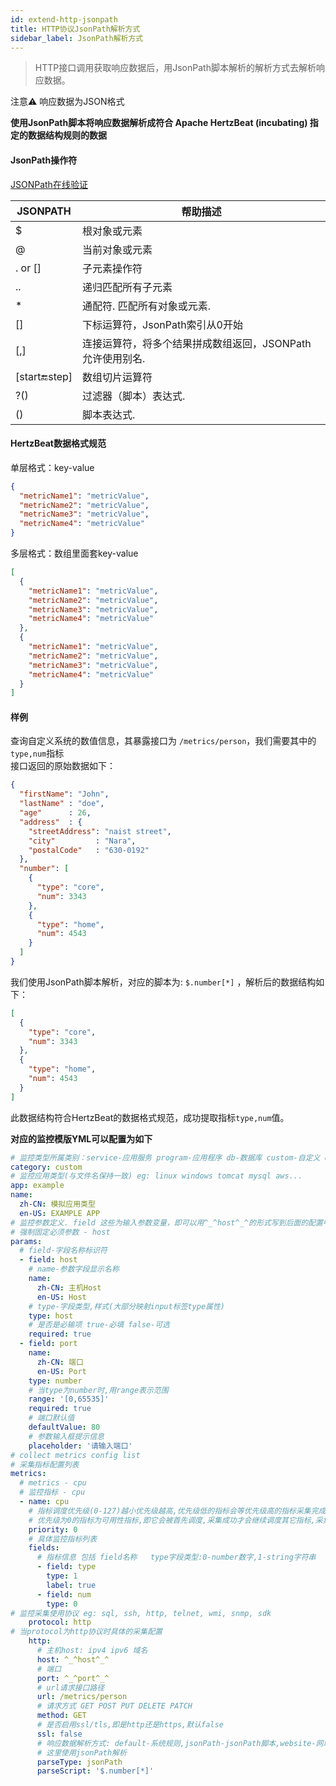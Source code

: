 ```yaml
---
id: extend-http-jsonpath  
title: HTTP协议JsonPath解析方式  
sidebar_label: JsonPath解析方式
---
```

> HTTP接口调用获取响应数据后，用JsonPath脚本解析的解析方式去解析响应数据。

注意⚠️ 响应数据为JSON格式

**使用JsonPath脚本将响应数据解析成符合 Apache HertzBeat (incubating) 指定的数据结构规则的数据**  

#### JsonPath操作符   
[JSONPath在线验证](https://www.jsonpath.cn)     

| JSONPATH         | 帮助描述                              |
|------------------|-----------------------------------|
| $                | 根对象或元素                            |
| @                | 当前对象或元素                           |
| . or []          | 子元素操作符                            |
| ..               | 递归匹配所有子元素                         |
| *                | 通配符. 匹配所有对象或元素.                   |
| []               | 下标运算符，JsonPath索引从0开始              |
| [,]              | 连接运算符，将多个结果拼成数组返回，JSONPath允许使用别名. |
| [start:end:step] | 数组切片运算符                           |
| ?()              | 过滤器（脚本）表达式.                       |
| ()               | 脚本表达式.                            |

#### HertzBeat数据格式规范    
单层格式：key-value
```json
{
  "metricName1": "metricValue",
  "metricName2": "metricValue",
  "metricName3": "metricValue",
  "metricName4": "metricValue"
}
```
多层格式：数组里面套key-value
```json
[
  {
    "metricName1": "metricValue",
    "metricName2": "metricValue",
    "metricName3": "metricValue",
    "metricName4": "metricValue"
  },
  {
    "metricName1": "metricValue",
    "metricName2": "metricValue",
    "metricName3": "metricValue",
    "metricName4": "metricValue"
  }
]
```

#### 样例   

查询自定义系统的数值信息，其暴露接口为 `/metrics/person`，我们需要其中的`type,num`指标      
接口返回的原始数据如下：  
```json
{
  "firstName": "John",
  "lastName" : "doe",
  "age"      : 26,
  "address"  : {
    "streetAddress": "naist street",
    "city"         : "Nara",
    "postalCode"   : "630-0192"
  },
  "number": [
    {
      "type": "core",
      "num": 3343
    },
    {
      "type": "home",
      "num": 4543
    }
  ]
}
```

我们使用JsonPath脚本解析，对应的脚本为: `$.number[*]` ，解析后的数据结构如下：  
```json
[
  {
    "type": "core",
    "num": 3343
  },
  {
    "type": "home",
    "num": 4543
  }
]
```
此数据结构符合HertzBeat的数据格式规范，成功提取指标`type,num`值。   

**对应的监控模版YML可以配置为如下**   

```yaml
# 监控类型所属类别：service-应用服务 program-应用程序 db-数据库 custom-自定义 os-操作系统 bigdata-大数据 mid-中间件 webserver-web服务器 cache-缓存 cn-云原生 network-网络监控等等
category: custom
# 监控应用类型(与文件名保持一致) eg: linux windows tomcat mysql aws...
app: example
name:
  zh-CN: 模拟应用类型
  en-US: EXAMPLE APP
# 监控参数定义. field 这些为输入参数变量，即可以用^_^host^_^的形式写到后面的配置中，系统自动变量值替换
# 强制固定必须参数 - host
params:
  # field-字段名称标识符
  - field: host
    # name-参数字段显示名称
    name:
      zh-CN: 主机Host
      en-US: Host
    # type-字段类型,样式(大部分映射input标签type属性)
    type: host
    # 是否是必输项 true-必填 false-可选
    required: true
  - field: port
    name:
      zh-CN: 端口
      en-US: Port
    type: number
    # 当type为number时,用range表示范围
    range: '[0,65535]'
    required: true
    # 端口默认值
    defaultValue: 80
    # 参数输入框提示信息
    placeholder: '请输入端口'
# collect metrics config list
# 采集指标配置列表
metrics:
  # metrics - cpu
  # 监控指标 - cpu
  - name: cpu
    # 指标调度优先级(0-127)越小优先级越高,优先级低的指标会等优先级高的指标采集完成后才会被调度,相同优先级的指标会并行调度采集
    # 优先级为0的指标为可用性指标,即它会被首先调度,采集成功才会继续调度其它指标,采集失败则中断调度
    priority: 0
    # 具体监控指标列表
    fields:
      # 指标信息 包括 field名称   type字段类型:0-number数字,1-string字符串   label是否为标签   unit:指标单位
      - field: type
        type: 1
        label: true
      - field: num
        type: 0
# 监控采集使用协议 eg: sql, ssh, http, telnet, wmi, snmp, sdk
    protocol: http
# 当protocol为http协议时具体的采集配置
    http:
      # 主机host: ipv4 ipv6 域名
      host: ^_^host^_^
      # 端口
      port: ^_^port^_^
      # url请求接口路径
      url: /metrics/person
      # 请求方式 GET POST PUT DELETE PATCH
      method: GET
      # 是否启用ssl/tls,即是http还是https,默认false
      ssl: false
      # 响应数据解析方式: default-系统规则,jsonPath-jsonPath脚本,website-网站可用性指标监控
      # 这里使用jsonPath解析
      parseType: jsonPath
      parseScript: '$.number[*]' 
```
